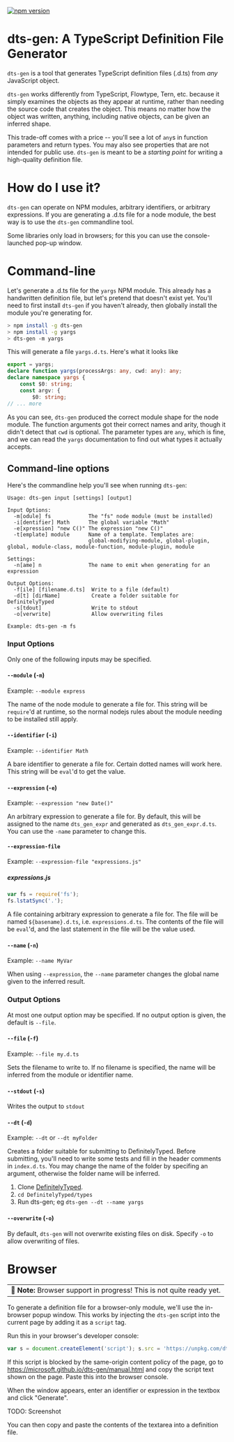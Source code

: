 [![npm version](https://badge.fury.io/js/dts-gen.svg)](https://badge.fury.io/js/dts-gen)

# dts-gen: A TypeScript Definition File Generator

`dts-gen` is a tool that generates TypeScript definition files (.d.ts) from *any* JavaScript object.

`dts-gen` works differently from TypeScript, Flowtype, Tern, etc. because it simply examines the objects as they appear at runtime, rather than needing the source code that creates the object.
This means no matter how the object was written, anything, including native objects, can be given an inferred shape.

This trade-off comes with a price -- you'll see a lot of `any`s in function parameters and return types.
You may also see properties that are not intended for public use.
`dts-gen` is meant to be a *starting point* for writing a high-quality definition file.

# How do I use it?

`dts-gen` can operate on NPM modules, arbitrary identifiers, or arbitrary expressions.
If you are generating a .d.ts file for a node module, the best way is to use the `dts-gen` commandline tool.

Some libraries only load in browsers; for this you can use the console-launched pop-up window.

# Command-line

Let's generate a .d.ts file for the `yargs` NPM module.
This already has a handwritten definition file, but let's pretend that doesn't exist yet.
You'll need to first install `dts-gen` if you haven't already, then globally install the module you're generating for.

```sh
> npm install -g dts-gen
> npm install -g yargs
> dts-gen -m yargs
```
This will generate a file `yargs.d.ts`.
Here's what it looks like
```ts
export = yargs;
declare function yargs(processArgs: any, cwd: any): any;
declare namespace yargs {
    const $0: string;
    const argv: {
        $0: string;
// ... more
```
As you can see, `dts-gen` produced the correct module shape for the node module.
The function arguments got their correct names and arity, though it didn't detect that `cwd` is optional.
The parameter types are `any`, which is fine, and we can read the `yargs` documentation to find out what types it actually accepts.

## Command-line options

Here's the commandline help you'll see when running `dts-gen`:
```
Usage: dts-gen input [settings] [output]

Input Options:
  -m[odule] fs            The "fs" node module (must be installed)
  -i[dentifier] Math      The global variable "Math"
  -e[xpression] "new C()" The expression "new C()"
  -t[emplate] module      Name of a template. Templates are:
                          global-modifying-module, global-plugin, global, module-class, module-function, module-plugin, module

Settings:
  -n[ame] n               The name to emit when generating for an expression

Output Options:
  -f[ile] [filename.d.ts]  Write to a file (default)
  -d[t] [dirName]          Create a folder suitable for DefinitelyTyped
  -s[tdout]                Write to stdout
  -o[verwrite]             Allow overwriting files

Example: dts-gen -m fs
```

### Input Options

Only one of the following inputs may be specified.

#### `--module` (`-m`)

Example: `--module express`

The name of the node module to generate a file for.
This string will be `require`'d at runtime, so the normal nodejs rules about the module needing to be installed still apply.

#### `--identifier` (`-i`)

Example: `--identifier Math`

A bare identifier to generate a file for.
Certain dotted names will work here.
This string will be `eval`'d to get the value.

#### `--expression` (`-e`)

Example: `--expression "new Date()"`

An arbitrary expression to generate a file for.
By default, this will be assigned to the name `dts_gen_expr` and generated as `dts_gen_expr.d.ts`.
You can use the `-name` parameter to change this.

#### `--expression-file`

Example: `--expression-file "expressions.js"`
##### expressions.js
```js
var fs = require('fs');
fs.lstatSync('.');
```

A file containing arbitrary expression to generate a file for.
The file will be named `${basename}.d.ts`, i.e. `expressions.d.ts`.
The contents of the file will be `eval`'d, and the last statement in the file will be the value used.

#### `--name` (`-n`)

Example: `--name MyVar`

When using `--expression`, the `--name` parameter changes the global name given to the inferred result.

### Output Options

At most one output option may be specified.
If no output option is given, the default is `--file`.

#### `--file` (`-f`)

Example: `--file my.d.ts`

Sets the filename to write to.
If no filename is specified, the name will be inferred from the module or identifier name.

#### `--stdout` (`-s`)

Writes the output to `stdout`

#### `--dt` (`-d`)

Example: `--dt` or `--dt myFolder`

Creates a folder suitable for submitting to DefinitelyTyped.
Before submitting, you'll need to write some tests and fill in the header comments in `index.d.ts`.
You may change the name of the folder by specifing an argument, otherwise the folder name will be inferred.

1. Clone [DefinitelyTyped](https://github.com/DefinitelyTyped/DefinitelyTyped).
2. `cd DefinitelyTyped/types`
3. Run dts-gen; eg `dts-gen --dt --name yargs`

#### `--overwrite` (`-o`)

By default, `dts-gen` will not overwrite existing files on disk.
Specify `-o` to allow overwriting of files.

# Browser

<table><td>
📝 <strong>Note:</strong> Browser support in progress! This is not quite ready yet.
</td></table>

To generate a definition file for a browser-only module, we'll use the in-browser popup window.
This works by injecting the `dts-gen` script into the current page by adding it as a `script` tag.

Run this in your browser's developer console:
```js
var s = document.createElement('script'); s.src = 'https://unpkg.com/dts-gen/bin/browser-bundle.js'; document.body.appendChild(s);
```
If this script is blocked by the same-origin content policy of the page, go to
https://microsoft.github.io/dts-gen/manual.html and copy the script text shown on the page.
Paste this into the browser console.

When the window appears, enter an identifier or expression in the textbox and click "Generate".

TODO: Screenshot

You can then copy and paste the contents of the textarea into a definition file.
